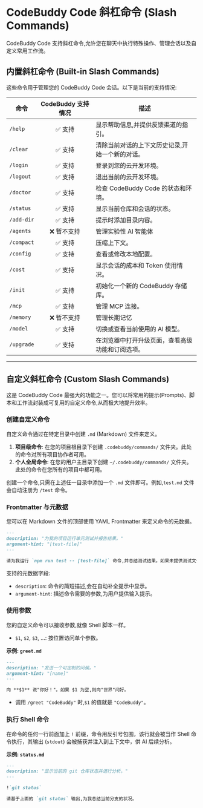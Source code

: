 # CodeBuddy Code 斜杠命令 (Slash Commands)

CodeBuddy Code 支持斜杠命令,允许您在聊天中执行特殊操作、管理会话以及自定义常用工作流。

## 内置斜杠命令 (Built-in Slash Commands)

这些命令用于管理您的 CodeBuddy Code 会话。以下是当前的支持情况:

| 命令 | CodeBuddy 支持情况 | 描述 |
| --- |:---:| --- |
| `/help` | ✅ 支持 | 显示帮助信息,并提供反馈渠道的指引。 |
| `/clear` | ✅ 支持 | 清除当前对话的上下文历史记录,开始一个新的对话。 |
| `/login` | ✅ 支持 | 登录到您的云开发环境。 |
| `/logout` | ✅ 支持 | 退出当前的云开发环境。 |
| `/doctor` | ✅ 支持 | 检查 CodeBuddy Code 的状态和环境。 |
| `/status` | ✅ 支持 | 显示当前仓库和会话的状态。 |
| `/add-dir` | ✅ 支持 | 提示时添加目录内容。 |
| `/agents` | ❌ 暂不支持 | 管理实验性 AI 智能体 |
| `/compact`| ✅ 支持 | 压缩上下文。 |
| `/config`| ✅ 支持 | 查看或修改本地配置。 |
| `/cost` | ✅ 支持 | 显示会话的成本和 Token 使用情况。 |
| `/init` | ✅ 支持 | 初始化一个新的 CodeBuddy 存储库。 |
| `/mcp` | ✅ 支持 | 管理 MCP 连接。 |
| `/memory`| ❌ 暂不支持 | 管理长期记忆 |
| `/model` | ✅ 支持 | 切换或查看当前使用的 AI 模型。 |
| `/upgrade` | ✅ 支持 | 在浏览器中打开升级页面，查看高级功能和订阅选项。 |

---

## 自定义斜杠命令 (Custom Slash Commands)

这是 CodeBuddy Code 最强大的功能之一。您可以将常用的提示(Prompts)、脚本和工作流封装成可复用的自定义命令,从而极大地提升效率。

### 创建自定义命令

自定义命令通过在特定目录中创建 `.md` (Markdown) 文件来定义。

1.  **项目级命令**: 在您的项目根目录下创建 `.codebuddy/commands/` 文件夹。此处的命令对所有项目协作者可用。
2.  **个人全局命令**: 在您的用户主目录下创建 `~/.codebuddy/commands/` 文件夹。此处的命令在您所有的项目中都可用。

创建一个命令,只需在上述任一目录中添加一个 `.md` 文件即可。例如,`test.md` 文件会自动注册为 `/test` 命令。

### Frontmatter 与元数据

您可以在 Markdown 文件的顶部使用 YAML Frontmatter 来定义命令的元数据。

```markdown
---
description: "为我的项目运行单元测试并报告结果。"
argument-hint: "[test-file]"
---

请为我运行 `npm run test -- [test-file]` 命令,并总结测试结果。如果未提供测试文件,则运行所有测试。
```

支持的元数据字段:
*   `description`: 命令的简短描述,会在自动补全提示中显示。
*   `argument-hint`: 描述命令需要的参数,为用户提供输入提示。

### 使用参数

您的自定义命令可以接收参数,就像 Shell 脚本一样。

*   `$1`, `$2`, `$3`, ...: 按位置访问单个参数。

**示例: `greet.md`**
```markdown
---
description: "发送一个可定制的问候。"
argument-hint: "[name]"
---

向 **$1** 说"你好！"。如果 $1 为空,则向"世界"问好。
```
*   调用 `/greet "CodeBuddy"` 时,`$1` 的值就是 `"CodeBuddy"`。

### 执行 Shell 命令

在命令的任何一行前面加上 `!` 前缀，命令用反引号包围，该行就会被当作 Shell 命令执行，其输出 (`stdout`) 会被捕获并注入到上下文中，供 AI 后续分析。

**示例: `status.md`**
```markdown
---
description: "显示当前的 git 仓库状态并进行分析。"
---

!`git status`

请基于上面的 `git status` 输出,为我总结当前分支的状况。
```
